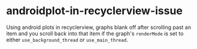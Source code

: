 # androidplot-in-recyclerview-issue
Using android plots in recyclerview, graphs blank off after scrolling past an item and you scroll back into that item if the graph's `renderMode` is set to either `use_background_thread` or `use_main_thread`.
